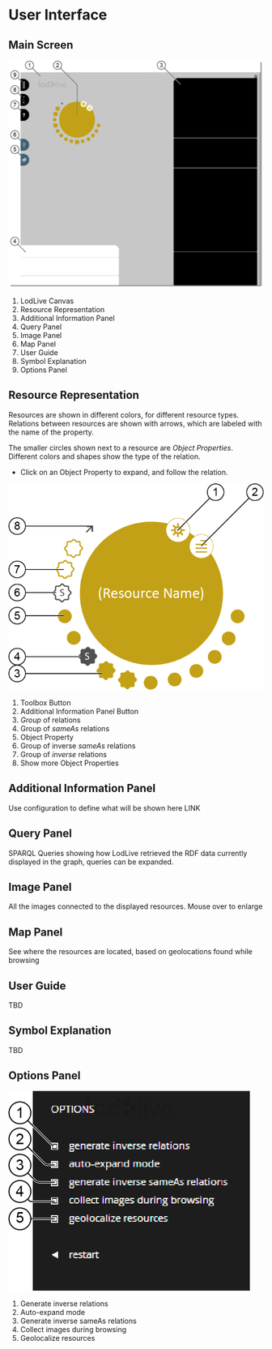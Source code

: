 User Interface
==============

Main Screen
------------

![LodLive Main Screen](../files/mainscreen.png)

1. LodLive Canvas
2. Resource Representation
3. Additional Information Panel
4. Query Panel
5. Image Panel
6. Map Panel
7. User Guide
8. Symbol Explanation
9. Options Panel
 
Resource Representation
-----------------------

Resources are shown in different colors, for different resource types.
Relations between resources are shown with arrows, which are labeled with the name of the property. 

The smaller circles shown next to a resource are *Object Properties*. Different colors and shapes show the type of the relation. 

* Click on an Object Property to expand, and follow the relation.

![Resource](../files/resource.png)

1. Toolbox Button
2. Additional Information Panel Button
3. *Group* of relations
4. Group of *sameAs* relations
5. Object Property
6. Group of inverse *sameAs* relations
7. Group of *inverse* relations
8. Show more Object Properties

Additional Information Panel
----------------------------

Use configuration to define what will be shown here LINK

Query Panel
-----------

SPARQL Queries showing how LodLive retrieved the RDF data currently displayed in the graph, queries can be expanded.

Image Panel
-----------

All the images connected to the displayed resources. Mouse over to enlarge

Map Panel
---------

See where the resources are located, based on geolocations found while browsing

User Guide
----------

TBD

Symbol Explanation
------------------

TBD

Options Panel
-------------

![Options Panel](../files/options_panel.png)

1. Generate inverse relations
2. Auto-expand mode
3. Generate inverse sameAs relations
4. Collect images during browsing
5. Geolocalize resources
